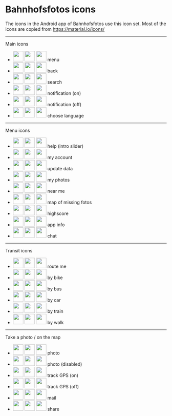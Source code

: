 # Bahnhofsfotos icons

The icons in the Android app of Bahnhofsfotos use this icon set. Most of the icons are copied from https://material.io/icons/

---

Main icons
- <img src="https://rawgithub.com/RailwayStations/RSAssets/master/icons/ic_menu_red_24px.svg" height="32"> <img src="https://rawgithub.com/RailwayStations/RSAssets/master/icons/ic_menu_black_24px.svg" height="32"> <img src="https://rawgithub.com/RailwayStations/RSAssets/master/icons/ic_menu_gray_24px.svg" height="32"> menu
- <img src="https://rawgithub.com/RailwayStations/RSAssets/master/icons/ic_arrow_back_red_24px.svg" height="32"> <img src="https://rawgithub.com/RailwayStations/RSAssets/master/icons/ic_arrow_back_black_24px.svg" height="32"> <img src="https://rawgithub.com/RailwayStations/RSAssets/master/icons/ic_arrow_back_gray_24px.svg" height="32"> back
- <img src="https://rawgithub.com/RailwayStations/RSAssets/master/icons/ic_search_red_24px.svg" height="32"> <img src="https://rawgithub.com/RailwayStations/RSAssets/master/icons/ic_search_black_24px.svg" height="32"> <img src="https://rawgithub.com/RailwayStations/RSAssets/master/icons/ic_search_gray_24px.svg" height="32"> search
- <img src="https://rawgithub.com/RailwayStations/RSAssets/master/icons/ic_notifications_active_red_24px.svg" height="32"> <img src="https://rawgithub.com/RailwayStations/RSAssets/master/icons/ic_notifications_active_black_24px.svg" height="32"> <img src="https://rawgithub.com/RailwayStations/RSAssets/master/icons/ic_notifications_active_gray_24px.svg" height="32"> notification (on)
- <img src="https://rawgithub.com/RailwayStations/RSAssets/master/icons/ic_notifications_off_red_24px.svg" height="32"> <img src="https://rawgithub.com/RailwayStations/RSAssets/master/icons/ic_notifications_off_black_24px.svg" height="32"> <img src="https://rawgithub.com/RailwayStations/RSAssets/master/icons/ic_notifications_off_gray_24px.svg" height="32"> notification (off)
- <img src="https://rawgithub.com/RailwayStations/RSAssets/master/icons/ic_language_red_24px.svg" height="32"> <img src="https://rawgithub.com/RailwayStations/RSAssets/master/icons/ic_language_black_24px.svg" height="32"> <img src="https://rawgithub.com/RailwayStations/RSAssets/master/icons/ic_language_gray_24px.svg" height="32"> choose language

---

Menu icons
- <img src="https://rawgithub.com/RailwayStations/RSAssets/master/icons/ic_help_red_24px.svg" height="32"> <img src="https://rawgithub.com/RailwayStations/RSAssets/master/icons/ic_help_black_24px.svg" height="32"> <img src="https://rawgithub.com/RailwayStations/RSAssets/master/icons/ic_help_gray_24px.svg" height="32"> help (intro slider)
- <img src="https://rawgithub.com/RailwayStations/RSAssets/master/icons/ic_account_box_red_24px.svg" height="32"> <img src="https://rawgithub.com/RailwayStations/RSAssets/master/icons/ic_account_box_black_24px.svg" height="32"> <img src="https://rawgithub.com/RailwayStations/RSAssets/master/icons/ic_account_box_gray_24px.svg" height="32"> my account
- <img src="https://rawgithub.com/RailwayStations/RSAssets/master/icons/ic_cached_red_24px.svg" height="32"> <img src="https://rawgithub.com/RailwayStations/RSAssets/master/icons/ic_cached_black_24px.svg" height="32"> <img src="https://rawgithub.com/RailwayStations/RSAssets/master/icons/ic_cached_gray_24px.svg" height="32"> update data
- <img src="https://rawgithub.com/RailwayStations/RSAssets/master/icons/ic_photo_red_24px.svg" height="32"> <img src="https://rawgithub.com/RailwayStations/RSAssets/master/icons/ic_photo_black_24px.svg" height="32"> <img src="https://rawgithub.com/RailwayStations/RSAssets/master/icons/ic_photo_gray_24px.svg" height="32"> my photos
- <img src="https://rawgithub.com/RailwayStations/RSAssets/master/icons/ic_near_me_red_24px.svg" height="32"> <img src="https://rawgithub.com/RailwayStations/RSAssets/master/icons/ic_near_me_black_24px.svg" height="32"> <img src="https://rawgithub.com/RailwayStations/RSAssets/master/icons/ic_near_me_gray_24px.svg" height="32"> near me
- <img src="https://rawgithub.com/RailwayStations/RSAssets/master/icons/ic_map_red_24px.svg" height="32"> <img src="https://rawgithub.com/RailwayStations/RSAssets/master/icons/ic_map_black_24px.svg" height="32"> <img src="https://rawgithub.com/RailwayStations/RSAssets/master/icons/ic_map_gray_24px.svg" height="32"> map of missing fotos
- <img src="https://rawgithub.com/RailwayStations/RSAssets/master/icons/ic_trending_up_red_24px.svg" height="32"> <img src="https://rawgithub.com/RailwayStations/RSAssets/master/icons/ic_trending_up_black_24px.svg" height="32"> <img src="https://rawgithub.com/RailwayStations/RSAssets/master/icons/ic_trending_up_gray_24px.svg" height="32"> highscore
- <img src="https://rawgithub.com/RailwayStations/RSAssets/master/icons/ic_info_red_24px.svg" height="32"> <img src="https://rawgithub.com/RailwayStations/RSAssets/master/icons/ic_info_black_24px.svg" height="32"> <img src="https://rawgithub.com/RailwayStations/RSAssets/master/icons/ic_info_gray_24px.svg" height="32"> app info
- <img src="https://rawgithub.com/RailwayStations/RSAssets/master/icons/ic_chat_red_24px.svg" height="32"> <img src="https://rawgithub.com/RailwayStations/RSAssets/master/icons/ic_chat_black_24px.svg" height="32"> <img src="https://rawgithub.com/RailwayStations/RSAssets/master/icons/ic_chat_gray_24px.svg" height="32"> chat

---

Transit icons
- <img src="https://rawgithub.com/RailwayStations/RSAssets/master/icons/ic_directions_red_24px.svg" height="32"> <img src="https://rawgithub.com/RailwayStations/RSAssets/master/icons/ic_directions_black_24px.svg" height="32"> <img src="https://rawgithub.com/RailwayStations/RSAssets/master/icons/ic_directions_gray_24px.svg" height="32"> route me
- <img src="https://rawgithub.com/RailwayStations/RSAssets/master/icons/ic_directions_bike_red_24px.svg" height="32"> <img src="https://rawgithub.com/RailwayStations/RSAssets/master/icons/ic_directions_bike_black_24px.svg" height="32"> <img src="https://rawgithub.com/RailwayStations/RSAssets/master/icons/ic_directions_bike_gray_24px.svg" height="32"> by bike
- <img src="https://rawgithub.com/RailwayStations/RSAssets/master/icons/ic_directions_bus_red_24px.svg" height="32"> <img src="https://rawgithub.com/RailwayStations/RSAssets/master/icons/ic_directions_bus_black_24px.svg" height="32"> <img src="https://rawgithub.com/RailwayStations/RSAssets/master/icons/ic_directions_bus_gray_24px.svg" height="32"> by bus
- <img src="https://rawgithub.com/RailwayStations/RSAssets/master/icons/ic_directions_car_red_24px.svg" height="32"> <img src="https://rawgithub.com/RailwayStations/RSAssets/master/icons/ic_directions_car_black_24px.svg" height="32"> <img src="https://rawgithub.com/RailwayStations/RSAssets/master/icons/ic_directions_car_gray_24px.svg" height="32"> by car
- <img src="https://rawgithub.com/RailwayStations/RSAssets/master/icons/ic_directions_transit_red_24px.svg" height="32"> <img src="https://rawgithub.com/RailwayStations/RSAssets/master/icons/ic_directions_transit_black_24px.svg" height="32"> <img src="https://rawgithub.com/RailwayStations/RSAssets/master/icons/ic_directions_transit_gray_24px.svg" height="32"> by train
- <img src="https://rawgithub.com/RailwayStations/RSAssets/master/icons/ic_directions_walk_red_24px.svg" height="32"> <img src="https://rawgithub.com/RailwayStations/RSAssets/master/icons/ic_directions_walk_black_24px.svg" height="32"> <img src="https://rawgithub.com/RailwayStations/RSAssets/master/icons/ic_directions_walk_gray_24px.svg" height="32"> by walk

---

Take a photo / on the map
- <img src="https://rawgithub.com/RailwayStations/RSAssets/master/icons/ic_photo_camera_red_24px.svg" height="32"> <img src="https://rawgithub.com/RailwayStations/RSAssets/master/icons/ic_photo_camera_black_24px.svg" height="32"> <img src="https://rawgithub.com/RailwayStations/RSAssets/master/icons/ic_photo_camera_gray_24px.svg" height="32"> photo
- <img src="https://rawgithub.com/RailwayStations/RSAssets/master/icons/_ic_photo_camera_red_off_24px.svg" height="32"> <img src="https://rawgithub.com/RailwayStations/RSAssets/master/icons/_ic_photo_camera_black_off_24px.svg" height="32"> <img src="https://rawgithub.com/RailwayStations/RSAssets/master/icons/_ic_photo_camera_gray_off_24px.svg" height="32"> photo (disabled)
- <img src="https://rawgithub.com/RailwayStations/RSAssets/master/icons/ic_gps_fixed_red_24px.svg" height="32"> <img src="https://rawgithub.com/RailwayStations/RSAssets/master/icons/ic_gps_fixed_black_24px.svg" height="32"> <img src="https://rawgithub.com/RailwayStations/RSAssets/master/icons/ic_gps_fixed_gray_24px.svg" height="32"> track GPS (on)
- <img src="https://rawgithub.com/RailwayStations/RSAssets/master/icons/ic_gps_off_red_24px.svg" height="32"> <img src="https://rawgithub.com/RailwayStations/RSAssets/master/icons/ic_gps_off_black_24px.svg" height="32"> <img src="https://rawgithub.com/RailwayStations/RSAssets/master/icons/ic_gps_off_gray_24px.svg" height="32"> track GPS (off)
- <img src="https://rawgithub.com/RailwayStations/RSAssets/master/icons/ic_mail_red_24px.svg" height="32"> <img src="https://rawgithub.com/RailwayStations/RSAssets/master/icons/ic_mail_black_24px.svg" height="32"> <img src="https://rawgithub.com/RailwayStations/RSAssets/master/icons/ic_mail_gray_24px.svg" height="32"> mail
- <img src="https://rawgithub.com/RailwayStations/RSAssets/master/icons/ic_share_red_24px.svg" height="32"> <img src="https://rawgithub.com/RailwayStations/RSAssets/master/icons/ic_share_black_24px.svg" height="32"> <img src="https://rawgithub.com/RailwayStations/RSAssets/master/icons/ic_share_gray_24px.svg" height="32"> share
